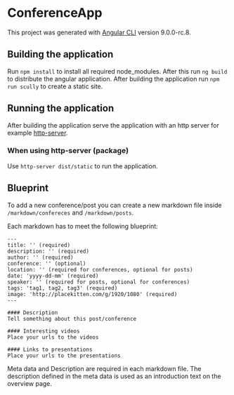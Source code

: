 # ConferenceApp

This project was generated with [Angular CLI](https://github.com/angular/angular-cli) version 9.0.0-rc.8.

## Building the application

Run `npm install` to install all required node_modules. After this run `ng build` to distribute the angular application. After building the application run `npm run scully` to create a static site.

## Running the application

After building the application serve the application with an http server for example [http-server](https://www.npmjs.com/package/http-server).

### When using http-server (package)

Use `http-server dist/static` to run the application.


## Blueprint

To add a new conference/post you can create a new markdown file inside `/markdown/confereces` and `/markdown/posts`.

Each markdown has to meet the following blueprint:

```
---
title: '' (required)
description: '' (required)
author: '' (required)
conference: '' (optional)
location: '' (required for conferences, optional for posts)
date: 'yyyy-dd-mm' (required)
speaker: '' (required for posts, optional for conferences)
tags: 'tag1, tag2, tag3' (required)
image: 'http://placekitten.com/g/1920/1080' (required)
---

#### Description 
Tell something about this post/conference

#### Interesting videos
Place your urls to the videos

#### Links to presentations 
Place your urls to the presentations
```

Meta data and Description are required in each markdown file.
The description defined in the meta data is used as an introduction text on the overview page.